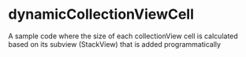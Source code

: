 # dynamicCollectionViewCell
A sample code where the size of each collectionView cell is calculated based on its subview (StackView) that is added programmatically
